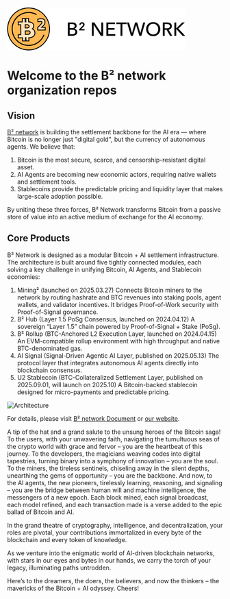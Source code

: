 ![banner](https://github.com/b2network/.github/blob/main/Group%20449.png)
# Welcome to the B² network organization repos

## Vision

[B² network](https://www.bsquared.network/) is building the settlement backbone for the AI era — where Bitcoin is no longer just "digital gold", but the currency of autonomous agents.
We believe that:

1. Bitcoin is the most secure, scarce, and censorship-resistant digital asset.
2. AI Agents are becoming new economic actors, requiring native wallets and settlement tools.
3. Stablecoins provide the predictable pricing and liquidity layer that makes large-scale adoption possible.

By uniting these three forces, B² Network transforms Bitcoin from a passive store of value into an active medium of exchange for the AI economy.


## Core Products

B² Network is designed as a modular Bitcoin + AI settlement infrastructure. The architecture is built around five tightly connected modules, each solving a key challenge in unifying Bitcoin, AI Agents, and Stablecoin economies:

1. Mining² (launched on 2025.03.27) Connects Bitcoin miners to the network by routing hashrate and BTC revenues into staking pools, agent wallets, and validator incentives. It bridges Proof-of-Work security with Proof-of-Signal governance.
2. B² Hub (Layer 1.5 PoSg Consensus, launched on 2024.04.12) A sovereign “Layer 1.5” chain powered by Proof-of-Signal + Stake (PoSg).
3. B² Rollup (BTC-Anchored L2 Execution Layer, launched on 2024.04.15) An EVM-compatible rollup environment with high throughput and native BTC-denominated gas.
4. AI Signal (Signal-Driven Agentic AI Layer, published on 2025.05.13) The protocol layer that integrates autonomous AI agents directly into blockchain consensus.
5. U2 Stablecoin (BTC-Collateralized Settlement Layer, published on 2025.09.01, will launch on 2025.10) A Bitcoin-backed stablecoin designed for micro-payments and predictable pricing.

![Architecture](https://github.com/user-attachments/assets/00567afd-1e31-499e-8b46-764b54539e29)

For details, please visit [B² network Document](https://docs.bsquared.network/core_architecture/) or [our website](https://www.bsquared.network/).



A tip of the hat and a grand salute to the unsung heroes of the Bitcoin saga! To the users, with your unwavering faith, navigating the tumultuous seas of the crypto world with grace and fervor – you are the heartbeat of this journey.
To the developers, the magicians weaving codes into digital tapestries, turning binary into a symphony of innovation – you are the soul.
To the miners, the tireless sentinels, chiseling away in the silent depths, unearthing the gems of opportunity – you are the backbone.
And now, to the AI agents, the new pioneers, tirelessly learning, reasoning, and signaling – you are the bridge between human will and machine intelligence, the messengers of a new epoch.
Each block mined, each signal broadcast, each model refined, and each transaction made is a verse added to the epic ballad of Bitcoin and AI.

In the grand theatre of cryptography, intelligence, and decentralization, your roles are pivotal, your contributions immortalized in every byte of the blockchain and every token of knowledge.

As we venture into the enigmatic world of AI-driven blockchain networks, with stars in our eyes and bytes in our hands, we carry the torch of your legacy, illuminating paths untrodden.

Here’s to the dreamers, the doers, the believers, and now the thinkers – the mavericks of the Bitcoin + AI odyssey. Cheers!
